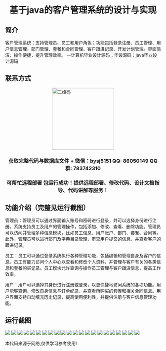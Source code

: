 <p><h1 align="center">基于java的客户管理系统的设计与实现</h1></p>

## 简介
客户管理系统：支持管理员、员工和用户角色；功能包括登录注册、员工管理、用户信息管理、部门管理、套餐和合同管理、客户跟进记录、开发计划管理。界面简洁，操作便捷，提升管理效率。    --计算机毕业设计源码；毕设源码；java毕业设计源码


## 联系方式
<img src="https://bs-1329754181.cos.ap-shanghai.myqcloud.com/wx.jpg" alt="二维码" style="display: block; margin: 0 auto;" width="200px">
<p><h3 align="center">获取完整代码与数据库文件 + 微信：bysj5151 QQ: 86050149 QQ群: 783742310</h3></p>
<p><h3 align="center">可帮忙远程部署 包运行成功！提供远程部署、修改代码、设计文档指导、代码讲解等服务！</h3></p>

## 功能介绍（完整见运行截图）
管理员：管理员可以通过界面输入账号和密码进行登录，并可以选择身份进行注册。系统支持员工及用户的管理操作，包括添加、修改、查看、删除功能。管理员可以访问并管理多种信息模块，比如员工信息、用户账户、部门、套餐、合同等。此外，管理员可以进行部门及字典目录管理，审查用户提交的信息，并查看客户的跟进记录。

员工：员工可以通过登录系统执行各种管理功能，包括编辑和管理自身及客户的信息。员工有能力访问个人中心以查看和修改个人资料，并管理与客户有关的各类信息和套餐购买记录。员工模块允许查询与操作员工管理与客户跟进信息，提高工作效率。

用户：用户可以选择其身份进行注册或登录，以更快捷地访问系统的各项功能。用户能够查询、修改自身信息与订单纪录，并查看所购买的套餐和相关合同信息。用户界面支持自动填充历史记录，提高使用便利性，并提供注册与客户信息管理功能。


## 运行截图
![](https://bs-1329754181.cos.ap-shanghai.myqcloud.com/ssm/CustomerManagementSystem/img/001.jpg)
![](https://bs-1329754181.cos.ap-shanghai.myqcloud.com/ssm/CustomerManagementSystem/img/002.jpg)
![](https://bs-1329754181.cos.ap-shanghai.myqcloud.com/ssm/CustomerManagementSystem/img/003.jpg)
![](https://bs-1329754181.cos.ap-shanghai.myqcloud.com/ssm/CustomerManagementSystem/img/004.jpg)
![](https://bs-1329754181.cos.ap-shanghai.myqcloud.com/ssm/CustomerManagementSystem/img/005.jpg)
![](https://bs-1329754181.cos.ap-shanghai.myqcloud.com/ssm/CustomerManagementSystem/img/006.jpg)
![](https://bs-1329754181.cos.ap-shanghai.myqcloud.com/ssm/CustomerManagementSystem/img/007.jpg)
![](https://bs-1329754181.cos.ap-shanghai.myqcloud.com/ssm/CustomerManagementSystem/img/008.jpg)
![](https://bs-1329754181.cos.ap-shanghai.myqcloud.com/ssm/CustomerManagementSystem/img/009.jpg)
![](https://bs-1329754181.cos.ap-shanghai.myqcloud.com/ssm/CustomerManagementSystem/img/010.jpg)
![](https://bs-1329754181.cos.ap-shanghai.myqcloud.com/ssm/CustomerManagementSystem/img/011.jpg)
![](https://bs-1329754181.cos.ap-shanghai.myqcloud.com/ssm/CustomerManagementSystem/img/012.jpg)
![](https://bs-1329754181.cos.ap-shanghai.myqcloud.com/ssm/CustomerManagementSystem/img/013.jpg)
![](https://bs-1329754181.cos.ap-shanghai.myqcloud.com/ssm/CustomerManagementSystem/img/014.jpg)
![](https://bs-1329754181.cos.ap-shanghai.myqcloud.com/ssm/CustomerManagementSystem/img/015.jpg)
![](https://bs-1329754181.cos.ap-shanghai.myqcloud.com/ssm/CustomerManagementSystem/img/016.jpg)
![](https://bs-1329754181.cos.ap-shanghai.myqcloud.com/ssm/CustomerManagementSystem/img/017.jpg)
![](https://bs-1329754181.cos.ap-shanghai.myqcloud.com/ssm/CustomerManagementSystem/img/018.jpg)
![](https://bs-1329754181.cos.ap-shanghai.myqcloud.com/ssm/CustomerManagementSystem/img/019.jpg)
![](https://bs-1329754181.cos.ap-shanghai.myqcloud.com/ssm/CustomerManagementSystem/img/020.jpg)
![](https://bs-1329754181.cos.ap-shanghai.myqcloud.com/ssm/CustomerManagementSystem/img/021.jpg)
![](https://bs-1329754181.cos.ap-shanghai.myqcloud.com/ssm/CustomerManagementSystem/img/022.jpg)

<p>本代码来源于网络,仅供学习参考使用!</p>
